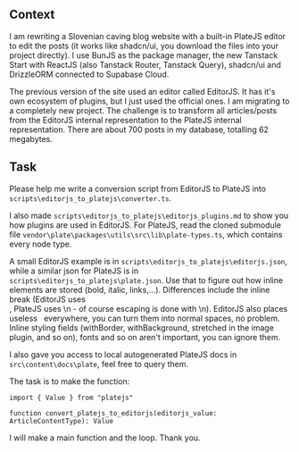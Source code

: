## Context
I am rewriting a Slovenian caving blog website with a built-in PlateJS editor to edit the posts (it works like shadcn/ui, you download the files into your project directly). I use BunJS as the package manager, the new Tanstack Start with ReactJS (also Tanstack Router, Tanstack Query), shadcn/ui and DrizzleORM connected to Supabase Cloud.

The previous version of the site used an editor called EditorJS. It has it's own ecosystem of plugins, but I just used the official ones. I am migrating to a completely new project. The challenge is to transform all articles/posts from the EditorJS internal representation to the PlateJS internal representation. There are about 700 posts in my database, totalling 62 megabytes.

## Task
Please help me write a conversion script from EditorJS to PlateJS into `scripts\editorjs_to_platejs\converter.ts`.

I also made `scripts\editorjs_to_platejs\editorjs_plugins.md` to show you how plugins are used in EditorJS. For PlateJS, read the cloned submodule file `vendor\plate\packages\utils\src\lib\plate-types.ts`, which contains every node type.

A small EditorJS example is in `scripts\editorjs_to_platejs\editorjs.json`, while a similar json for PlateJS is in `scripts\editorjs_to_platejs\plate.json`. Use that to figure out how inline elements are stored (bold, italic, links,...). Differences include the inline break (EditorJS uses <br>, PlateJS uses \n - of course escaping is done with \\n). EditorJS also places useless &nbsp; everywhere, you can turn them into normal spaces, no problem. Inline styling fields (withBorder, withBackground, stretched in the image plugin, and so on), fonts and so on aren't important, you can ignore them.

I also gave you access to local autogenerated PlateJS docs in `src\content\docs\plate`, feel free to query them.

The task is to make the function:

```
import { Value } from "platejs"

function convert_platejs_to_editorjs(editorjs_value: ArticleContentType): Value
```

I will make a main function and the loop. Thank you.